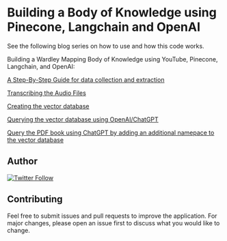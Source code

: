 # Building a Body of Knowledge using Pinecone, Langchain and OpenAI

See the following blog series on how to use and how this code works.

Building a Wardley Mapping Body of Knowledge using YouTube, Pinecone, Langchain, and OpenAI:

[A Step-By-Step Guide for data collection and extraction](https://medium.com/prompt-engineering/building-a-wardley-mapping-body-of-knowledge-from-youtube-part-1-7ce97e4f9c22)

[Transcribing the Audio Files](https://medium.com/prompt-engineering/building-a-body-of-knowledge-using-pinecone-langchain-and-openai-part-2-d372669afc8b)

[Creating the vector database](https://medium.com/prompt-engineering/building-a-wardley-mapping-body-of-knowledge-using-youtube-pinecone-langchain-and-openai-part-3-cba11345f830)

[Querying the vector database using OpenAI/ChatGPT](https://medium.com/prompt-engineering/building-a-wardley-mapping-body-of-knowledge-using-youtube-pinecone-langchain-and-openai-part-4-5f4f00b116cd)

[Query the PDF book using ChatGPT by adding an additional namepace to the vector database](https://github.com/tractorjuice/Building_BoK/blob/main/Building_Wardley_Mapping_Body_of_Knowledge_Part_5.ipynb)

## Author

[![Twitter Follow](https://img.shields.io/twitter/follow/mcraddock?style=social)](https://twitter.com/mcraddock)

## Contributing
Feel free to submit issues and pull requests to improve the application. For major changes, please open an issue first to discuss what you would like to change.
